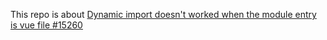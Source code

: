 This repo is about [Dynamic import doesn't worked when the module entry is vue file #15260](https://github.com/vitejs/vite/issues/15260)
